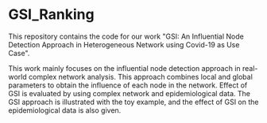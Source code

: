 # GSI_Ranking
This repository contains the code for our work "GSI: An Influential Node Detection Approach in Heterogeneous Network using Covid-19 as Use Case".

This work mainly focuses on the influential node detection approach in real-world complex network analysis. This approach combines local and global parameters to obtain the influence of each node in the network. Effect of GSI is evaluated by using complex network and epidemiological data. The GSI approach is illustrated with the toy example, and the effect of GSI on the epidemiological data is also given.
